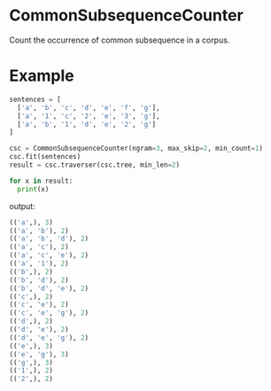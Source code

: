 # CommonSubsequenceCounter
Count the occurrence of common subsequence in a corpus.

# Example
```python
sentences = [
  ['a', 'b', 'c', 'd', 'e', 'f', 'g'],
  ['a', '1', 'c', '2', 'e', '3', 'g'],
  ['a', 'b', '1', 'd', 'e', '2', 'g']
]

csc = CommonSubsequenceCounter(ngram=3, max_skip=2, min_count=1)
csc.fit(sentences)
result = csc.traverser(csc.tree, min_len=2)

for x in result:
  print(x)

```
output:
```python
(('a',), 3)
(('a', 'b'), 2)
(('a', 'b', 'd'), 2)
(('a', 'c'), 2)
(('a', 'c', 'e'), 2)
(('a', '1'), 2)
(('b',), 2)
(('b', 'd'), 2)
(('b', 'd', 'e'), 2)
(('c',), 2)
(('c', 'e'), 2)
(('c', 'e', 'g'), 2)
(('d',), 2)
(('d', 'e'), 2)
(('d', 'e', 'g'), 2)
(('e',), 3)
(('e', 'g'), 3)
(('g',), 3)
(('1',), 2)
(('2',), 2)
```
